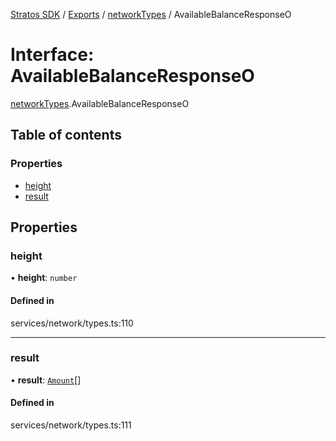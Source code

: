 [Stratos SDK](../README.md) / [Exports](../modules.md) / [networkTypes](../modules/networkTypes.md) / AvailableBalanceResponseO

# Interface: AvailableBalanceResponseO

[networkTypes](../modules/networkTypes.md).AvailableBalanceResponseO

## Table of contents

### Properties

- [height](networkTypes.AvailableBalanceResponseO.md#height)
- [result](networkTypes.AvailableBalanceResponseO.md#result)

## Properties

### height

• **height**: `number`

#### Defined in

services/network/types.ts:110

___

### result

• **result**: [`Amount`](networkTypes.Amount.md)[]

#### Defined in

services/network/types.ts:111
